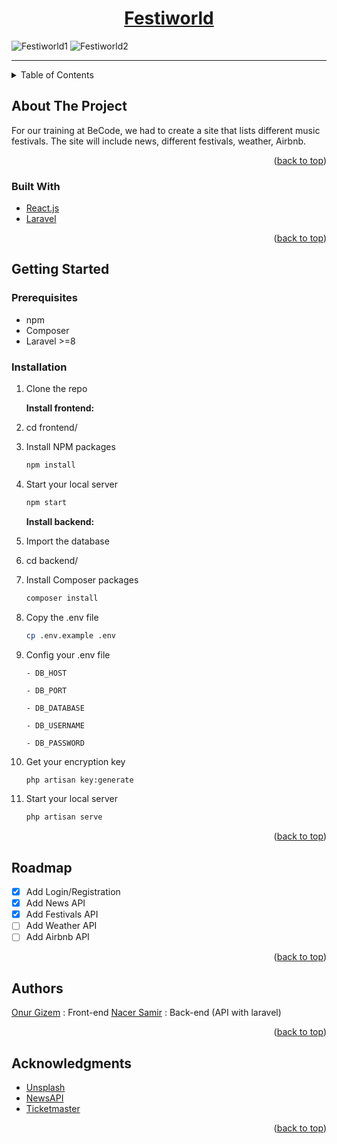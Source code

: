 <div align="center">
    <h1 style="text-decoration:underline">Festiworld</h1>
</div>

![Festiworld1](https://i.ibb.co/QM0DqGZ/festiworld1.png)
![Festiworld2](https://i.ibb.co/Ld7HPLc/festiworld2.png)

---

<!-- TABLE OF CONTENTS -->
<details>
  <summary>Table of Contents</summary>
  <ol>
    <li>
      <a href="#about-the-project">About The Project</a>
      <ul>
        <li><a href="#built-with">Built With</a></li>
      </ul>
    </li>
    <li>
      <a href="#getting-started">Getting Started</a>
      <ul>
        <li><a href="#prerequisites">Prerequisites</a></li>
        <li><a href="#installation">Installation</a></li>
      </ul>
    </li>
    <li><a href="#roadmap">Roadmap</a></li>
    <li><a href="#contact">Contact</a></li>
    <li><a href="#acknowledgments">Acknowledgments</a></li>
  </ol>
</details>



<!-- ABOUT THE PROJECT -->
## About The Project

For our training at BeCode, we had to create a site that lists different music festivals. The site will include news, different festivals, weather, Airbnb. 


<p align="right">(<a href="#top">back to top</a>)</p>


### Built With

* [React.js](https://reactjs.org/)
* [Laravel](https://laravel.com)

<p align="right">(<a href="#top">back to top</a>)</p>


<!-- GETTING STARTED -->
## Getting Started

### Prerequisites

* npm
* Composer
* Laravel >=8
    

### Installation

1. Clone the repo

    **Install frontend:**

2. cd frontend/
   
3. Install NPM packages
   ```sh
   npm install
   ```
4. Start your local server
   ```sh
   npm start
   ```
    **Install backend:**

5. Import the database 

6. cd backend/

7. Install Composer packages
    ```sh
    composer install
    ```

8. Copy the .env file
    ```sh
    cp .env.example .env
    ```

9. Config your .env file
    ```
    - DB_HOST

    - DB_PORT 

    - DB_DATABASE 

    - DB_USERNAME  

    - DB_PASSWORD 
    ```

10. Get your encryption key
    ```sh
    php artisan key:generate
    ```
11. Start your local server
    ```sh
    php artisan serve
    ```

<p align="right">(<a href="#top">back to top</a>)</p>


<!-- ROADMAP -->
## Roadmap

- [x] Add Login/Registration
- [x] Add News API
- [x] Add Festivals API
- [ ] Add Weather API
- [ ] Add Airbnb API

<p align="right">(<a href="#top">back to top</a>)</p>


<!-- Authors -->
## Authors

[Onur Gizem](https://github.com/GizemOnur) : Front-end
[Nacer Samir](https://github.com/nass22) : Back-end (API with laravel)

<p align="right">(<a href="#top">back to top</a>)</p>


<!-- ACKNOWLEDGMENTS -->
## Acknowledgments


* [Unsplash](https://unsplash.com)
* [NewsAPI](https://newsapi.org/)
* [Ticketmaster](https://ticketmaster.com)


<p align="right">(<a href="#top">back to top</a>)</p>
